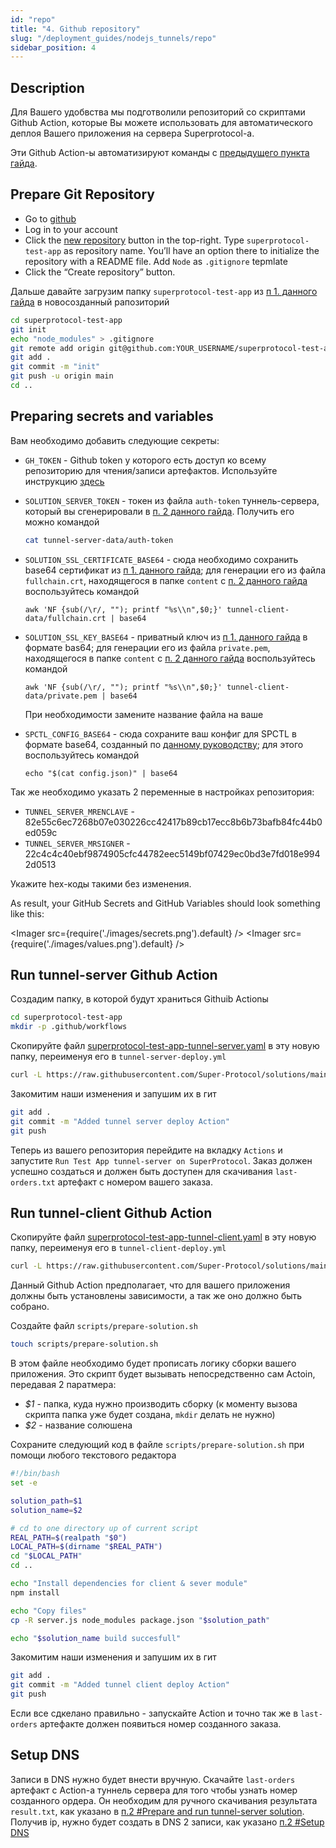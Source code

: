 ```yaml
---
id: "repo"
title: "4. Github repository"
slug: "/deployment_guides/nodejs_tunnels/repo"
sidebar_position: 4
---
```


## Description

Для Вашего удобвства мы подготволили репозиторий со скриптами Github Action, которые Вы можете использовать для автоматического деплоя Вашего приложения на сервера Superprotocol-а.

Эти Github Action-ы автоматизируют команды с [предыдущего пункта гайда](/developers/deployment_guides/nodejs_tunnels/manual_run).

## Prepare Git Repository

* Go to [github](https://github.com)
* Log in to your account
* Click the [new repository](https://github.com/new) button in the top-right. Type `superprotocol-test-app` as repository name. You’ll have an option there to initialize the repository with a README file. Add `Node` as `.gitignore` tepmlate
* Click the “Create repository” button.

Дальше давайте загрузим папку `superprotocol-test-app` из [п 1. данного гайда](/developers/deployment_guides/nodejs_tunnels/preparing) в новосозданный рапозиторий
```bash
cd superprotocol-test-app
git init
echo "node_modules" > .gitignore
git remote add origin git@github.com:YOUR_USERNAME/superprotocol-test-app
git add .
git commit -m "init"
git push -u origin main
cd ..
```

## Preparing secrets and variables

Вам необходимо добавить следующие секреты:

* `GH_TOKEN` - Github token у которого есть доступ ко всему репозиторию для чтения/записи артефактов. Используйте инструкцию [здесь](https://docs.github.com/en/enterprise-server@3.6/authentication/keeping-your-account-and-data-secure/managing-your-personal-access-tokens)
* `SOLUTION_SERVER_TOKEN` - токен из файла `auth-token` туннель-сервера, который вы сгенерировали в [п. 2 данного гайда](/developers/deployment_guides/nodejs_tunnels/manual_run). Получить его можно командой 
   ```bash
   cat tunnel-server-data/auth-token
   ```
* `SOLUTION_SSL_CERTIFICATE_BASE64` - сюда необходимо сохранить base64 сертификат из [п 1. данного гайда](/developers/deployment_guides/nodejs_tunnels/preparing); для генерации его из файла `fullchain.crt`, находящегося в папке `content` с [п. 2 данного гайда](/developers/deployment_guides/nodejs_tunnels/manual_run) воспользуйтесь командой

   ```
   awk 'NF {sub(/\r/, ""); printf "%s\\n",$0;}' tunnel-client-data/fullchain.crt | base64
   ```

* `SOLUTION_SSL_KEY_BASE64` - приватный ключ из [п 1. данного гайда](/developers/deployment_guides/nodejs_tunnels/preparing) в формате bas64; для генерации его из файла `private.pem`, находящегося в папке `content` с [п. 2 данного гайда](/developers/deployment_guides/nodejs_tunnels/manual_run) воспользуйтесь командой

   ```
   awk 'NF {sub(/\r/, ""); printf "%s\\n",$0;}' tunnel-client-data/private.pem | base64
   ```
   При необходимости замените название файла на ваше

* `SPCTL_CONFIG_BASE64` - сюда сохраните ваш конфиг для SPCTL в формате base64, созданный по [данному руководству](/developers/cli_guides/configuring); для этого воспользуйтесь командой
    ```
    echo "$(cat config.json)" | base64
    ```


Так же необходимо указать 2 переменные в настройках репозитория:

* `TUNNEL_SERVER_MRENCLAVE` - 82e55c6ec7268b07e030226cc42417b89cb17ecc8b6b73bafb84fc44b0ed059c
* `TUNNEL_SERVER_MRSIGNER` - 22c4c4c40ebf9874905cfc44782eec5149bf07429ec0bd3e7fd018e9942d0513

Укажите hex-коды такими без изменения.

As result, your GitHub Secrets and GitHub Variables should look something like this:

   <Imager src={require('./images/secrets.png').default} />
   <Imager src={require('./images/values.png').default} />


## Run tunnel-server Github Action

Создадим папку, в которой будут храниться Githuib Actionы
```bash
cd superprotocol-test-app
mkdir -p .github/workflows
```
Скопируйте файл [superprotocol-test-app-tunnel-server.yaml](https://github.com/Super-Protocol/solutions/blob/main/.github/examples/superprotocol-test-app-tunnel-server.yml) в эту новую папку, переименуя его в `tunnel-server-deploy.yml`

```bash
curl -L https://raw.githubusercontent.com/Super-Protocol/solutions/main/examples/superprotocol-test-app-tunnel-server.yml -o .github/workflows/tunnel-server-deploy.yml
```

Закомитим наши изменения и запушим их в гит

```bash
git add .
git commit -m "Added tunnel server deploy Action"
git push
```

Теперь из вашего репозитория перейдите на вкладку `Actions` и запустите `Run Test App tunnel-server on SuperProtocol`. Заказ должен успешно создаться и должен быть доступен для скачивания `last-orders.txt` артефакт с номером вашего заказа.


## Run tunnel-client Github Action

Скопируйте файл [superprotocol-test-app-tunnel-client.yaml](https://github.com/Super-Protocol/solutions/blob/main/.github/examples/superprotocol-test-app-tunnel-client.yml) в эту новую папку, переименуя его в `tunnel-client-deploy.yml`

```bash
curl -L https://raw.githubusercontent.com/Super-Protocol/solutions/main/examples/superprotocol-test-app-tunnel-client.yml -o .github/workflows/tunnel-client-deploy.yml
```

Данный Github Action предполагает, что для вашего приложения должны быть установлены зависимости, а так же оно должно быть собрано. 

Создайте файл `scripts/prepare-solution.sh` 

```bash
touch scripts/prepare-solution.sh
```

В этом файле необходимо будет прописать логику сборки вашего приложения. Это скрипт будет вызывать непосредственно сам Actoin, передавая 2 паратмера:
* _$1_ - папка, куда нужно производить сборку (к моменту вызова скрипта папка уже будет создана, `mkdir` делать не нужно)
* _$2_ - название солюшена

Сохраните следующий код в файле `scripts/prepare-solution.sh` при помощи любого текстового редактора

```bash title="prepare-solution.sh"
#!/bin/bash
set -e

solution_path=$1
solution_name=$2

# cd to one directory up of current script
REAL_PATH=$(realpath "$0")
LOCAL_PATH=$(dirname "$REAL_PATH")
cd "$LOCAL_PATH"
cd ..

echo "Install dependencies for client & sever module"
npm install

echo "Copy files"
cp -R server.js node_modules package.json "$solution_path"

echo "$solution_name build succesfull"
```

Закомитим наши изменения и запушим их в гит

```bash
git add .
git commit -m "Added tunnel client deploy Action"
git push
```

Если все сдкелано правильно - запускайте Action и точно так же в `last-orders` артефакте должен появиться номер созданного заказа.


## Setup DNS

Записи в DNS нужно будет внести вручную. Скачайте `last-orders` артефакт с Action-а туннель сервера для того чтобы узнать номер созданного ордера. Он необходим для ручного скачивания результата `result.txt`, как указано в [п.2 #Prepare and run tunnel-server solution](/developers/deployment_guides/nodejs_tunnels/manual_run#prepare-and-run-tunnel-server-solution). 
Получив ip, нужно будет создать в DNS 2 записи, как указано [п.2 #Setup DNS](/developers/deployment_guides/nodejs_tunnels/manual_run#setup-dns)

